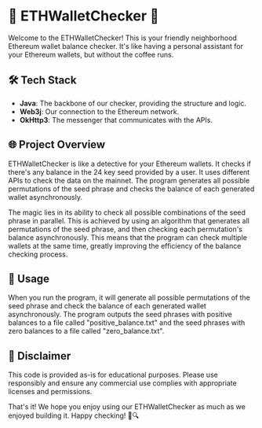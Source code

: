 # 🚀 ETHWalletChecker 💼

Welcome to the ETHWalletChecker! This is your friendly neighborhood Ethereum wallet balance checker. It's like having a personal assistant for your Ethereum wallets, but without the coffee runs.

## 🛠 Tech Stack

- **Java**: The backbone of our checker, providing the structure and logic.
- **Web3j**: Our connection to the Ethereum network.
- **OkHttp3**: The messenger that communicates with the APIs.

## 🌐 Project Overview

ETHWalletChecker is like a detective for your Ethereum wallets. It checks if there's any balance in the 24 key seed provided by a user. It uses different APIs to check the data on the mainnet. The program generates all possible permutations of the seed phrase and checks the balance of each generated wallet asynchronously. 

The magic lies in its ability to check all possible combinations of the seed phrase in parallel. This is achieved by using an algorithm that generates all permutations of the seed phrase, and then checking each permutation's balance asynchronously. This means that the program can check multiple wallets at the same time, greatly improving the efficiency of the balance checking process.

## 📝 Usage

When you run the program, it will generate all possible permutations of the seed phrase and check the balance of each generated wallet asynchronously. The program outputs the seed phrases with positive balances to a file called "positive_balance.txt" and the seed phrases with zero balances to a file called "zero_balance.txt".

## 🚧 Disclaimer

This code is provided as-is for educational purposes. Please use responsibly and ensure any commercial use complies with appropriate licenses and permissions.

That's it! We hope you enjoy using our ETHWalletChecker as much as we enjoyed building it. Happy checking! 💼🔍
